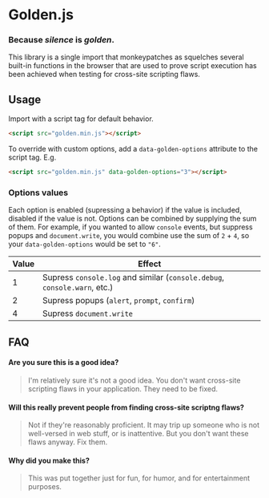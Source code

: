 # Golden.js

### Because *silence* is *golden*.

This library is a single import that monkeypatches as squelches several built-in functions in the browser that are used to prove script execution has been achieved when testing for cross-site scripting flaws.

## Usage
Import with a script tag for default behavior.

```html
<script src="golden.min.js"></script>
```

To override with custom options, add a `data-golden-options` attribute to the script tag. E.g.

```html
<script src="golden.min.js" data-golden-options="3"></script>
```

### Options values

Each option is enabled (supressing a behavior) if the value is included, disabled if the value is not. Options can be combined by supplying the sum of them. For example, if you wanted to allow `console` events, but suppress popups and `document.write`, you would combine use the sum of `2` + `4`, so your `data-golden-options` would be set to `"6"`.

| Value | Effect |
| --- | --- |
| 1 | Supress `console.log` and similar (`console.debug`, `console.warn`, etc.) |
| 2 | Supress popups (`alert`, `prompt`, `confirm`) |
| 4 | Supress `document.write`


## FAQ

#### Are you sure this is a good idea?
> I'm relatively sure it's not a good idea. You don't want cross-site scripting flaws in your application. They need to be fixed.

#### Will this really prevent people from finding cross-site scriptng flaws?
> Not if they're reasonably proficient. It may trip up someone who is not well-versed in web stuff, or is inattentive. But you don't want these flaws anyway. Fix them.

#### Why did you make this?
> This was put together just for fun, for humor, and for entertainment purposes.